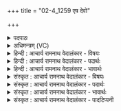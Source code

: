 +++
title = "02-4_1259 एष देवो"

+++
<details><summary>पदपाठः</summary>

एषः꣢। दे꣣वः꣢। र꣣थर्यति। प꣡व꣢꣯मानः। दि꣣शस्यति। आविः꣢। आ꣣। विः꣢। कृ꣣णोति। वग्वनु꣢म्। १२५९।
</details>

<details><summary>अधिमन्त्रम् (VC)</summary>

- पवमानः सोमः
- शुनःशेप आजीगर्तिः स देवरातः कृत्रिमो वैश्वामित्रः
- गायत्री
- षड्जः
</details>

<details><summary>हिन्दी : आचार्य रामनाथ वेदालंकार - विषयः</summary>

आगे फिर जीवात्मा के विषय का वर्णन है।
</details>

<details><summary>हिन्दी : आचार्य रामनाथ वेदालंकार - पदार्थः</summary>

पदार्थान्वयभाषाः -  (एषः) यह (देवः) कर्मफलों का भोक्ता जीव,कर्मफल भोगने के लिए (रथर्यति) शरीररूप रथ की इच्छा करता है। (पवमानः) शरीररूप रथ में जाता हुआ यह (दिशस्यति) मन,बुद्धि,प्राण,इन्द्रिय आदियों को दिशा-निर्देश करता है और (वग्वनुम्) व्यक्त वाणी को (आविष्कृणोति) प्रकट करता अर्थात् उच्चारण करता है ॥४॥
</details>

<details><summary>हिन्दी : आचार्य रामनाथ वेदालंकार - भावार्थः</summary>

भावार्थभाषाः -  जीवात्मा मानव-देह पाकर ज्ञान का सञ्चय,सत्कर्मों का आचरण और व्यक्त वाणी से दूसरों को उपदेश यदि करता है तो उसका मनुष्य-जन्म पाना सफल हो जाता है ॥४॥
</details>

<details><summary>संस्कृत : आचार्य रामनाथ वेदालंकार - विषयः</summary>

अथ पुनर्जीवात्मविषयमाह।
</details>

<details><summary>संस्कृत : आचार्य रामनाथ वेदालंकार - पदार्थः</summary>

पदार्थान्वयभाषाः -  (एषः) अयम् (देवः) कर्मफलभोक्ता जीवः (रथर्यति२) कर्मफलानि भोक्तुं देहरथं कामयते।[रथर्यतीति सिद्धस्तत्प्रेप्सुः,रथं कामयत इति वा इति निरुक्तम् ६।२८। क्यचि रथीयति इति प्राप्ते छान्दसं रूपम्।] (पवमानः) देहरथं गच्छन् अयम् (दिशस्यति) मनोबुद्धिप्राणेन्द्रियादीनां दिङ्निर्देशं करोति।[दिश अतिसर्जने। दिशस् शब्दः कण्ड्वादिषु पठितव्यः।]किञ्च (वग्वनुम्) व्यक्तां वाचम् (आविष्कृणोति) प्रकटयति,उच्चारयति।[वच धातोर्नुप्रत्ययेन सिद्धः ‘वग्नु’ शब्दो वाङ्नामसु पठितः। निघं० १।११। वचेर्वनुच्प्रत्यये वग्वनुर्ज्ञेयः]॥४॥
</details>

<details><summary>संस्कृत : आचार्य रामनाथ वेदालंकार - भावार्थः</summary>

भावार्थभाषाः -  जीवात्मा मानवदेहं प्राप्य ज्ञानसञ्चयं सत्कर्माचरणं व्यक्तया वाचा परोपदेशं च यदि करोति तदा तस्य मानवजन्मप्राप्तिः सफला जायते ॥४॥
</details>

<details><summary>संस्कृत : आचार्य रामनाथ वेदालंकार - पादटिप्पनी</summary>

टिप्पणी:   १. ऋ० ९।३।५, ‘दशस्यति’ इति पाठः। २. रथर्यति रथं कामयते—इति सा०। रथैर्याति—इति वि०।
</details>
